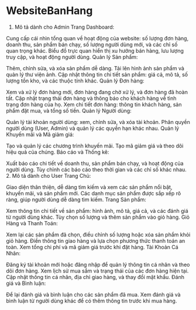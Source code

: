 # WebsiteBanHang
1. Mô tả dành cho Admin
Trang Dashboard:

Cung cấp cái nhìn tổng quan về hoạt động của website: số lượng đơn hàng, doanh thu, sản phẩm bán chạy, số lượng người dùng mới, và các chỉ số quan trọng khác.
Biểu đồ trực quan hiển thị xu hướng bán hàng, lưu lượng truy cập, và hoạt động người dùng.
Quản lý Sản phẩm:

Thêm, chỉnh sửa, và xóa sản phẩm dễ dàng.
Tải lên hình ảnh sản phẩm và quản lý thư viện ảnh.
Cập nhật thông tin chi tiết sản phẩm: giá cả, mô tả, số lượng tồn kho, và các thuộc tính khác.
Quản lý Đơn hàng:

Xem và xử lý đơn hàng mới, đơn hàng đang chờ xử lý, và đơn hàng đã hoàn tất.
Cập nhật trạng thái đơn hàng và thông báo cho khách hàng về tình trạng đơn hàng của họ.
Xem chi tiết đơn hàng: thông tin khách hàng, sản phẩm đặt mua, và tổng số tiền.
Quản lý Người dùng:

Quản lý tài khoản người dùng: xem, chỉnh sửa, và xóa tài khoản.
Phân quyền người dùng (User, Admin) và quản lý các quyền hạn khác nhau.
Quản lý Khuyến mãi và Mã giảm giá:

Tạo và quản lý các chương trình khuyến mãi.
Tạo mã giảm giá và theo dõi hiệu quả của chúng.
Báo cáo và Thống kê:

Xuất báo cáo chi tiết về doanh thu, sản phẩm bán chạy, và hoạt động của người dùng.
Tùy chỉnh các báo cáo theo thời gian và các chỉ số khác nhau.
2. Mô tả dành cho User
Trang Chủ:

Giao diện thân thiện, dễ dàng tìm kiếm và xem các sản phẩm nổi bật, khuyến mãi, và sản phẩm mới.
Các danh mục sản phẩm được sắp xếp rõ ràng, giúp người dùng dễ dàng tìm kiếm.
Trang Sản phẩm:

Xem thông tin chi tiết về sản phẩm: hình ảnh, mô tả, giá cả, và các đánh giá từ người dùng khác.
Tùy chọn số lượng và thêm sản phẩm vào giỏ hàng.
Giỏ Hàng và Thanh Toán:

Xem lại các sản phẩm đã chọn, điều chỉnh số lượng hoặc xóa sản phẩm khỏi giỏ hàng.
Điền thông tin giao hàng và lựa chọn phương thức thanh toán an toàn.
Xem tổng chi phí và mã giảm giá trước khi đặt hàng.
Tài Khoản Cá Nhân:

Đăng ký tài khoản mới hoặc đăng nhập để quản lý thông tin cá nhân và theo dõi đơn hàng.
Xem lịch sử mua sắm và trạng thái của các đơn hàng hiện tại.
Cập nhật thông tin cá nhân, địa chỉ giao hàng, và thay đổi mật khẩu.
Đánh giá và Bình luận:

Để lại đánh giá và bình luận cho các sản phẩm đã mua.
Xem đánh giá và bình luận từ người dùng khác để có thêm thông tin trước khi mua hàng.
